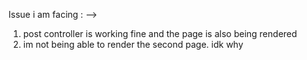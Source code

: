 Issue i am facing : -->
1) post controller is working fine and the page is also being rendered
2) im not being able to render the second page. idk why
